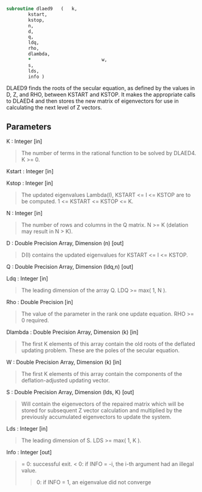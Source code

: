 ```fortran
subroutine dlaed9	(	k,
		kstart,
		kstop,
		n,
		d,
		q,
		ldq,
		rho,
		dlambda,
		*                          w,
		s,
		lds,
		info )
```

 DLAED9 finds the roots of the secular equation, as defined by the
 values in D, Z, and RHO, between KSTART and KSTOP.  It makes the
 appropriate calls to DLAED4 and then stores the new matrix of
 eigenvectors for use in calculating the next level of Z vectors.

## Parameters
K : Integer [in]
> The number of terms in the rational function to be solved by
> DLAED4.  K >= 0.

Kstart : Integer [in]

Kstop : Integer [in]
> The updated eigenvalues Lambda(I), KSTART <= I <= KSTOP
> are to be computed.  1 <= KSTART <= KSTOP <= K.

N : Integer [in]
> The number of rows and columns in the Q matrix.
> N >= K (delation may result in N > K).

D : Double Precision Array, Dimension (n) [out]
> D(I) contains the updated eigenvalues
> for KSTART <= I <= KSTOP.

Q : Double Precision Array, Dimension (ldq,n) [out]

Ldq : Integer [in]
> The leading dimension of the array Q.  LDQ >= max( 1, N ).

Rho : Double Precision [in]
> The value of the parameter in the rank one update equation.
> RHO >= 0 required.

Dlambda : Double Precision Array, Dimension (k) [in]
> The first K elements of this array contain the old roots
> of the deflated updating problem.  These are the poles
> of the secular equation.

W : Double Precision Array, Dimension (k) [in]
> The first K elements of this array contain the components
> of the deflation-adjusted updating vector.

S : Double Precision Array, Dimension (lds, K) [out]
> Will contain the eigenvectors of the repaired matrix which
> will be stored for subsequent Z vector calculation and
> multiplied by the previously accumulated eigenvectors
> to update the system.

Lds : Integer [in]
> The leading dimension of S.  LDS >= max( 1, K ).

Info : Integer [out]
> = 0:  successful exit.
> < 0:  if INFO = -i, the i-th argument had an illegal value.
> > 0:  if INFO = 1, an eigenvalue did not converge

